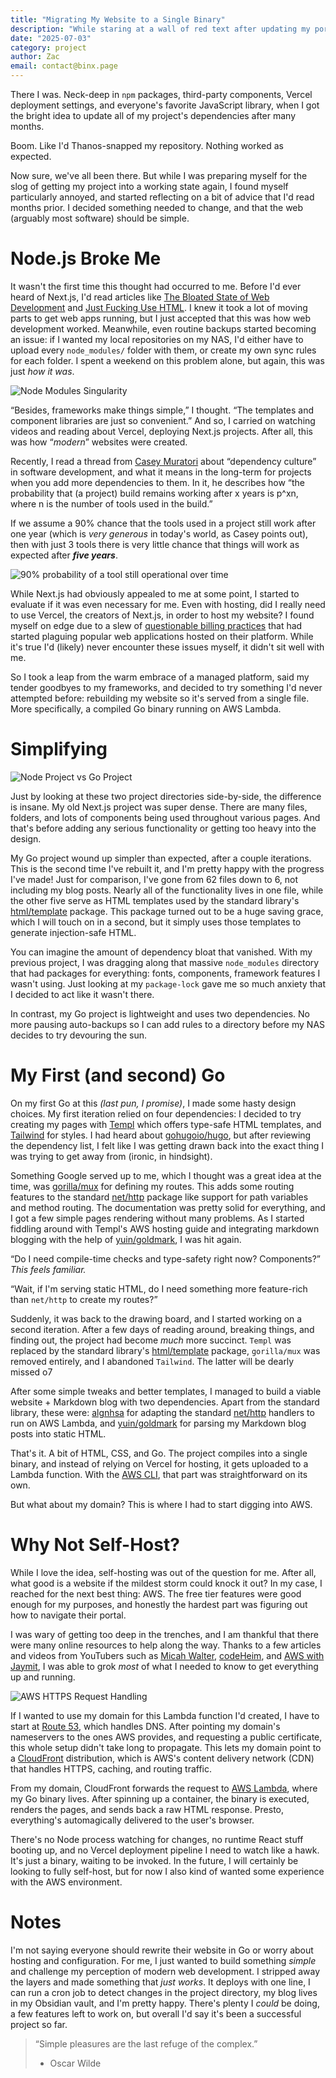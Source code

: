 ```yaml
---
title: "Migrating My Website to a Single Binary"
description: "While staring at a wall of red text after updating my portfolio website's dependencies, readying myself for an afternoon of treading through hell, I took a step back. Why do I need any of this? The web should be simple."
date: "2025-07-03"
category: project
author: Zac
email: contact@binx.page
---
```


There I was. Neck-deep in `npm` packages, third-party components, Vercel deployment settings, and everyone's favorite JavaScript library, when I got the bright idea to update all of my project's dependencies after many months.

Boom. Like I'd Thanos-snapped my repository. Nothing worked as expected.

Now sure, we've all been there. But while I was preparing myself for the slog of getting my project into a working state again, I found myself particularly annoyed, and started reflecting on a bit of advice that I'd read months prior. I decided something needed to change, and that the web (arguably most software) should be simple.

# Node.js Broke Me

It wasn't the first time this thought had occurred to me. Before I'd ever heard of Next.js, I'd read articles like [The Bloated State of Web Development](https://hackernoon.com/the-bloated-state-of-web-development) and [Just Fucking Use HTML](https://justfuckingusehtml.com/). I knew it took a lot of moving parts to get web apps running, but I just accepted that this was how web development worked. Meanwhile, even routine backups started becoming an issue: if I wanted my local repositories on my NAS, I'd either have to upload every `node_modules/` folder with them, or create my own sync rules for each folder. I spent a weekend on this problem alone, but again, this was just *how it was*.

![Node Modules Singularity](http://i.imgur.com/lrgCHVu.jpg)

“Besides, frameworks make things simple,” I thought. “The templates and component libraries are just so convenient.” And so, I carried on watching videos and reading about Vercel, deploying Next.js projects. After all, this was how “*modern*” websites were created.

Recently, I read a thread from [Casey Muratori](https://x.com/cmuratori/status/1426299131270615040) about “dependency culture” in software development, and what it means in the long-term for projects when you add more dependencies to them. In it, he describes how “the probability that (a project) build remains working after x years is p^xn, where n is the number of tools used in the build.”

If we assume a 90% chance that the tools used in a project still work after one year (which is *very generous* in today's world, as Casey points out), then with just 3 tools there is very little chance that things will work as expected after ***five years***.

![90% probability of a tool still operational over time](https://pbs.twimg.com/media/E8s8li8VUAMaT_b?format=png&name=4096x4096)

While Next.js had obviously appealed to me at some point, I started to evaluate if it was even necessary for me. Even with hosting, did I really need to use Vercel, the creators of Next.js, in order to host my website? I found myself on edge due to a slew of [questionable billing practices](https://www.linkedin.com/posts/theburningmonk_another-vercel-billing-surprise-unfortunately-activity-7204470386976026624-LZTe/) that had started plaguing popular web applications hosted on their platform. While it's true I'd (likely) never encounter these issues myself, it didn't sit well with me.

So I took a leap from the warm embrace of a managed platform, said my tender goodbyes to my frameworks, and decided to try something I'd never attempted before: rebuilding my website so it's served from a single file. More specifically, a compiled Go binary running on AWS Lambda.

# Simplifying

![Node Project vs Go Project](https://i.imgur.com/F7wxOI4.png)

Just by looking at these two project directories side-by-side, the difference is insane. My old Next.js project was super dense. There are many files, folders, and lots of components being used throughout various pages. And that's before adding any serious functionality or getting too heavy into the design.

My Go project wound up simpler than expected, after a couple iterations. This is the second time I've rebuilt it, and I'm pretty happy with the progress I've made! Just for comparison, I've gone from 62 files down to 6, not including my blog posts. Nearly all of the functionality lives in one file, while the other five serve as HTML templates used by the standard library's [html/template](https://pkg.go.dev/html/template) package. This package turned out to be a huge saving grace, which I will touch on in a second, but it simply uses those templates to generate injection-safe HTML.  

You can imagine the amount of dependency bloat that vanished. With my previous project, I was dragging along that massive `node_modules` directory that had packages for everything: fonts, components, framework features I wasn't using. Just looking at my `package-lock` gave me so much anxiety that I decided to act like it wasn't there.

In contrast, my Go project is lightweight and uses two dependencies. No more pausing auto-backups so I can add rules to a directory before my NAS decides to try devouring the sun.

# My First (and second) Go

On my first Go at this *(last pun, I promise)*, I made some hasty design choices. My first iteration relied on four dependencies: I decided to try creating my pages with [Templ](https://templ.guide/) which offers type-safe HTML templates, and [Tailwind](https://tailwindcss.com/) for styles. I had heard about [gohugoio/hugo](https://github.com/gohugoio/hugo), but after reviewing the dependency list, I felt like I was getting drawn back into the exact thing I was trying to get away from (ironic, in hindsight).

Something Google served up to me, which I thought was a great idea at the time, was [gorilla/mux](https://github.com/gorilla/mux) for defining my routes. This adds some routing features to the standard [net/http](https://pkg.go.dev/net/http) package like support for path variables and method routing. The documentation was pretty solid for everything, and I got a few simple pages rendering without many problems. As I started fiddling around with Templ's AWS hosting guide and integrating markdown blogging with the help of [yuin/goldmark](https://github.com/yuin/goldmark), I was hit again.

“Do I need compile-time checks and type-safety right now? Components?” *This feels familiar.*

“Wait, if I'm serving static HTML, do I need something more feature-rich than `net/http` to create my routes?”

Suddenly, it was back to the drawing board, and I started working on a second iteration. After a few days of reading around, breaking things, and finding out, the project had become *much* more succinct. `Templ` was replaced by the standard library's [html/template](https://pkg.go.dev/html/template) package, `gorilla/mux` was removed entirely, and I abandoned `Tailwind`. The latter will be dearly missed o7

After some simple tweaks and better templates, I managed to build a viable website + Markdown blog with two dependencies. Apart from the standard library, these were: [algnhsa](https://github.com/akrylysov/algnhsa) for adapting the standard [net/http](https://pkg.go.dev/net/http) handlers to run on AWS Lambda, and [yuin/goldmark](https://github.com/yuin/goldmark) for parsing my Markdown blog posts into static HTML.

That's it. A bit of HTML, CSS, and Go. The project compiles into a single binary, and instead of relying on Vercel for hosting, it gets uploaded to a Lambda function. With the [AWS CLI](https://aws.amazon.com/cli/), that part was straightforward on its own.

But what about my domain? This is where I had to start digging into AWS.

# Why Not Self-Host?

While I love the idea, self-hosting was out of the question for me. After all, what good is a website if the mildest storm could knock it out? In my case, I reached for the next best thing: AWS. The free tier features were good enough for my purposes, and honestly the hardest part was figuring out how to navigate their portal.

I was wary of getting too deep in the trenches, and I am thankful that there were many online resources to help along the way. Thanks to a few articles and videos from YouTubers such as [Micah Walter](https://www.youtube.com/watch?v=bAwg-9Fpy4E&pp=0gcJCc4JAYcqIYzv), [codeHeim](https://www.youtube.com/watch?v=aAA4tgkv2cI&t=52s), and [AWS with Jaymit](https://www.youtube.com/watch?v=lw6lG9tV0ZM&pp=0gcJCc4JAYcqIYzv), I was able to grok *most* of what I needed to know to get everything up and running.

![AWS HTTPS Request Handling](https://i.imgur.com/Q2YSaXw.png)

If I wanted to use my domain for this Lambda function I'd created, I have to start at [Route 53](https://aws.amazon.com/route53/), which handles DNS. After pointing my domain's nameservers to the ones AWS provides, and requesting a public certificate, this whole setup didn't take long to propagate. This lets my domain point to a [CloudFront](https://docs.aws.amazon.com/AmazonCloudFront/latest/DeveloperGuide/Introduction.html) distribution, which is AWS's content delivery network (CDN) that handles HTTPS, caching, and routing traffic.

From my domain, CloudFront forwards the request to [AWS Lambda](https://aws.amazon.com/lambda/), where my Go binary lives. After spinning up a container, the binary is executed, renders the pages, and sends back a raw HTML response. Presto, everything's automagically delivered to the user's browser.

There's no Node process watching for changes, no runtime React stuff booting up, and no Vercel deployment pipeline I need to watch like a hawk. It's just a binary, waiting to be invoked. In the future, I will certainly be looking to fully self-host, but for now I also kind of wanted some experience with the AWS environment.

# Notes

I'm not saying everyone should rewrite their website in Go or worry about hosting and configuration. For me, I just wanted to build something *simple* and challenge my perception of modern web development. I stripped away the layers and made something that *just works*. It deploys with one line, I can run a cron job to detect changes in the project directory, my blog lives in my Obsidian vault, and I'm pretty happy. There's plenty I *could* be doing, a few features left to work on, but overall I'd say it's been a successful project so far.

> “Simple pleasures are the last refuge of the complex.”
>
> - Oscar Wilde